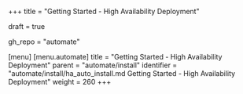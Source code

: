 +++
title = "Getting Started - High Availability Deployment"

draft = true

gh_repo = "automate"

[menu]
  [menu.automate]
    title = "Getting Started - High Availability Deployment"
    parent = "automate/install"
    identifier = "automate/install/ha_auto_install.md Getting Started - High Availability Deployment"
    weight = 260
+++

